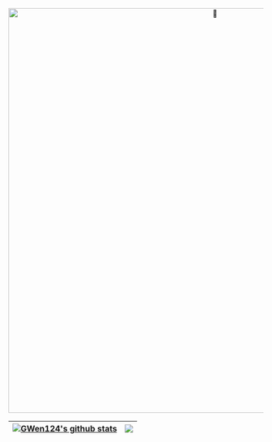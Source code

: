 <p align="center">
  <a href="https://github.com/SuiYue124">
    <img alt="🦑" width="800px" src="https://raw.githubusercontent.com/GWen124/GWen124/master/Transformers-Autobots-PNG-Picture.png" />
    </a>
</p>


<!--
<p>
  <h1 align="center">
    <b>Hi 👋, I'm <a href="https://github.com/SuiYue124">SuiYue</a> </b>
  </h1>
</p>

<p align="center">
  <a href="https://github.com/SuiYue124">
    <img alt="GitHub Stats" src="https://github-readme-stats.vercel.app/api?username=SuiYue124&theme=gruvbox&show_icons=true" />
    </a>
</p>
-->

| <a href="https://github.com/SuiYue124"><img align="center" src="https://github-readme-stats.vercel.app/api?username=SuiYue124&show_icons=true&include_all_commits=true&theme=gruvbox&hide_border=true" alt="GWen124's github stats" /></a> | <a href="https://github.com/SuiYue124"><img align="center" src="https://github-readme-stats.vercel.app/api/top-langs/?username=SuiYue124&layout=compact&theme=gruvbox&hide_border=true" /></a> |
| ------------- |  ------------- | 